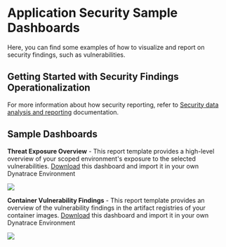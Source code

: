 # Application Security Sample Dashboards

Here, you can find some examples of how to visualize and report on security findings, such as vulnerabilities. 

## Getting Started with Security Findings Operationalization

For more information about how security reporting, refer to [Security data analysis and reporting](https://docs.dynatrace.com/docs/platform-modules/application-security/use-cases/security-reporting) documentation.

## Sample Dashboards

**Threat Exposure Overview** - This report template provides a high-level overview of your scoped environment's exposure to the selected vulnerabilities.
[Download](https://raw.githubusercontent.com/dynatrace-perfclinics/dynatrace-getting-started/main/dashboards/security/Threat%20Exposure%20Overview.json) this dashboard and import it in your own Dynatrace Environment

![](https://raw.githubusercontent.com/dynatrace-perfclinics/dynatrace-getting-started/main/images/dashboard_security_threat_exposure_overview.png)

**Container Vulnerability Findings** - This report template provides an overview of the vulnerability findings in the artifact registries of your container images.
[Download](https://github.com/leykin-valeriy/dynatrace-getting-started/blob/345dc69944e8826885613217d44f974bc2d05991/dashboards/security/Container%20Vulnerability%20Findings.json) this dashboard and import it in your own Dynatrace Environment

![](https://github.com/dynatrace-perfclinics/dynatrace-getting-started/blob/427cb1bce6c1507b701e0de09301635ebabdd090/images/dashboard_security_container_vulnerability_findings.png)
